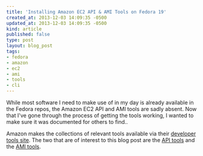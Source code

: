 ```yaml
---
title: 'Installing Amazon EC2 API & AMI Tools on Fedora 19'
created_at: 2013-12-03 14:09:35 -0500
updated_at: 2013-12-03 14:09:35 -0500
kind: article
published: false
type: post
layout: blog_post
tags:
- fedora
- amazon
- ec2
- ami
- tools
- cli
---
```


While most software I need to make use of in my day is already available in the
Fedora repos, the Amazon EC2 API and AMI tools are sadly absent. Now that I've
gone through the process of getting the tools working, I wanted to make sure it
was documented for others to find..

Amazon makes the collections of relevant tools available via their [developer
tools site][1]. The two that are of interest to this blog post are the [API
tools][2] and the [AMI tools][3].

[1]: http://aws.amazon.com/developertools/
[2]: http://aws.amazon.com/developertools/351
[3]: http://aws.amazon.com/developertools/368

